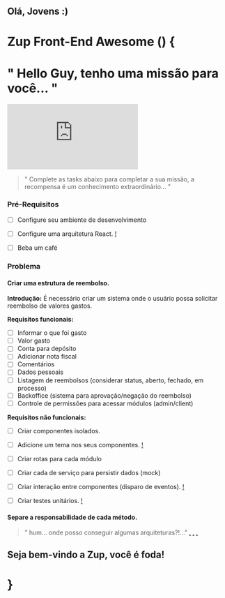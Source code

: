 ## Olá, Jovens :)

# Zup Front-End Awesome () {


# " Hello Guy, tenho uma missão para você... "

![Alex](https://forums.tibiawindbot.com/image.php?u=18158&dateline=1419042575)

> " Complete as tasks abaixo para completar a sua missão, a recompensa é um conhecimento extraordinário... "

### Pré-Requisitos

- [ ] Configure seu ambiente de desenvolvimento
- [ ] Configure uma arquitetura React. [!](https://github.com/facebookincubator/create-react-app)
- [ ] Beba um café


### Problema

#### Criar uma estrutura de reembolso.
  **Introdução:** É necessário criar um sistema onde o usuário possa solicitar reembolso de valores gastos.

  **Requisitos funcionais:**
  - [ ] Informar o que foi gasto
  - [ ] Valor gasto
  - [ ] Conta para depósito
  - [ ] Adicionar nota fiscal
  - [ ] Comentários
  - [ ] Dados pessoais
  - [ ] Listagem de reembolsos (considerar status, aberto, fechado, em processo)
  - [ ] Backoffice (sistema para aprovação/negação do reembolso)
  - [ ] Controle de permissões para acessar módulos (admin/client)

  **Requisitos não funcionais:**
  - [ ] Criar componentes isolados.
  - [ ] Adicione um tema nos seus componentes. [!](https://www.styled-components.com/)
  - [ ] Criar rotas para cada módulo
  - [ ] Criar cada de serviço para persistir dados (mock)
  - [ ] Criar interação entre componentes (disparo de eventos). [!](https://github.com/reactjs/react-redux)
  - [ ] Criar testes unitários. [!](https://facebook.github.io/jest/)


  #### Separe a responsabilidade de cada método.


  > " hum... onde posso conseguir algumas arquiteturas?!..."
  [.](https://github.com/Tautorn/react-redux-light)
  [.](https://github.com/Tautorn/boilerplate-react-redux)
  [.](https://github.com/Tautorn/boilerplate-mobx)


## Seja bem-vindo a Zup, você é foda!

# }
